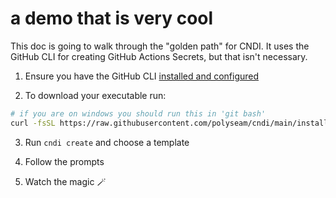 # a demo that is very cool

This doc is going to walk through the "golden path" for CNDI. It uses the GitHub
CLI for creating GitHub Actions Secrets, but that isn't necessary.

1. Ensure you have the GitHub CLI
   [installed and configured](https://docs.github.com/en/github-cli/github-cli/quickstart)

2. To download your executable run:

```bash
# if you are on windows you should run this in 'git bash'
curl -fsSL https://raw.githubusercontent.com/polyseam/cndi/main/install.sh | sh
```

3. Run `cndi create` and choose a template

4. Follow the prompts

5. Watch the magic 🪄
